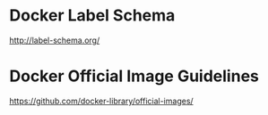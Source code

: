 # Docker Label Schema
http://label-schema.org/

# Docker Official Image Guidelines
https://github.com/docker-library/official-images/
